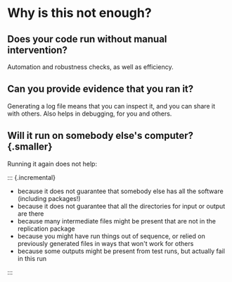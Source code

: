 # Why is this not enough?


## Does your code run without manual intervention?

Automation and robustness checks, as well as efficiency.

## Can you provide evidence that you ran it?

Generating a log file means that you can inspect it, and you can share it with others. Also helps in debugging, for you and others.

## Will it run on somebody else's computer? {.smaller}

Running it again does not help:

::: {.incremental}
  - because it does not guarantee that somebody else has all the software (including packages!)
  - because it does not guarantee that all the directories for input or output are there
  - because many intermediate files might be present that are not in the replication package
  - because you might have run things out of sequence, or relied on previously generated files in ways that won't work for others
  - because some outputs might be present from test runs, but actually fail in this run

:::